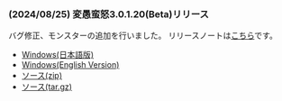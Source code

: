 
### (2024/08/25) 変愚蛮怒3.0.1.20(Beta)リリース
バグ修正、モンスターの追加を行いました。
リリースノートは[こちら](https://github.com/hengband/hengband/releases/tag/3.0.1.20-Beta)です。

- [Windows(日本語版)](https://github.com/hengband/hengband/releases/download/3.0.1.20-Beta/Hengband-3.0.1.20-Beta-jp.zip)
- [Windows(English Version)](https://github.com/hengband/hengband/releases/download/3.0.1.20-Beta/Hengband-3.0.1.20-Beta-en.zip)
- [ソース(zip)](https://github.com/hengband/hengband/archive/refs/tags/3.0.1.20-Beta.zip)
- [ソース(tar.gz)](https://github.com/hengband/hengband/archive/refs/tags/3.0.1.20-Beta.tar.gz)

